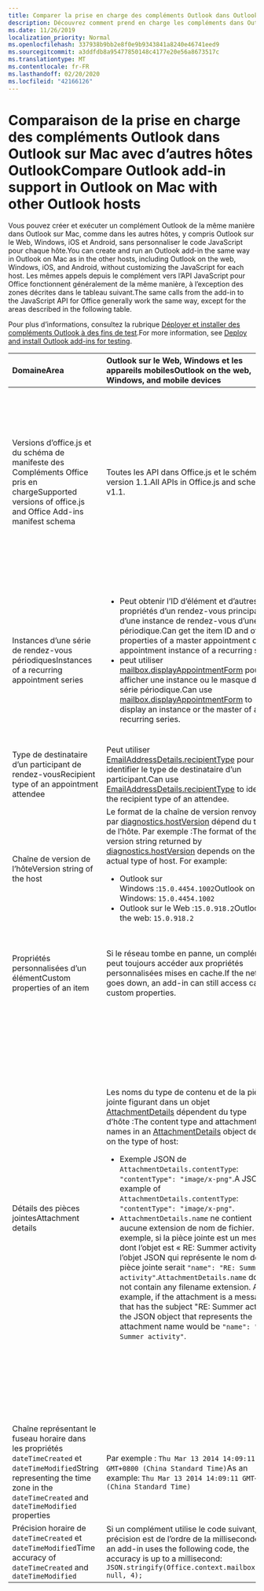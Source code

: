 ```yaml
---
title: Comparer la prise en charge des compléments Outlook dans Outlook sur Mac
description: Découvrez comment prend en charge les compléments dans Outlook sur Mac avec les autres hôtes Outlook.
ms.date: 11/26/2019
localization_priority: Normal
ms.openlocfilehash: 337938b9bb2e8f0e9b9343841a8240e46741eed9
ms.sourcegitcommit: a3ddfdb8a95477850148c4177e20e56a8673517c
ms.translationtype: MT
ms.contentlocale: fr-FR
ms.lasthandoff: 02/20/2020
ms.locfileid: "42166126"
---
```

# <a name="compare-outlook-add-in-support-in-outlook-on-mac-with-other-outlook-hosts"></a><span data-ttu-id="8a486-103">Comparaison de la prise en charge des compléments Outlook dans Outlook sur Mac avec d’autres hôtes Outlook</span><span class="sxs-lookup"><span data-stu-id="8a486-103">Compare Outlook add-in support in Outlook on Mac with other Outlook hosts</span></span>

<span data-ttu-id="8a486-104">Vous pouvez créer et exécuter un complément Outlook de la même manière dans Outlook sur Mac, comme dans les autres hôtes, y compris Outlook sur le Web, Windows, iOS et Android, sans personnaliser le code JavaScript pour chaque hôte.</span><span class="sxs-lookup"><span data-stu-id="8a486-104">You can create and run an Outlook add-in the same way in Outlook on Mac as in the other hosts, including Outlook on the web, Windows, iOS, and Android, without customizing the JavaScript for each host.</span></span> <span data-ttu-id="8a486-105">Les mêmes appels depuis le complément vers l’API JavaScript pour Office fonctionnent généralement de la même manière, à l’exception des zones décrites dans le tableau suivant.</span><span class="sxs-lookup"><span data-stu-id="8a486-105">The same calls from the add-in to the JavaScript API for Office generally work the same way, except for the areas described in the following table.</span></span>

<span data-ttu-id="8a486-106">Pour plus d’informations, consultez la rubrique [Déployer et installer des compléments Outlook à des fins de test](testing-and-tips.md).</span><span class="sxs-lookup"><span data-stu-id="8a486-106">For more information, see [Deploy and install Outlook add-ins for testing](testing-and-tips.md).</span></span>

| <span data-ttu-id="8a486-107">Domaine</span><span class="sxs-lookup"><span data-stu-id="8a486-107">Area</span></span> | <span data-ttu-id="8a486-108">Outlook sur le Web, Windows et les appareils mobiles</span><span class="sxs-lookup"><span data-stu-id="8a486-108">Outlook on the web, Windows, and mobile devices</span></span> | <span data-ttu-id="8a486-109">Outlook sur Mac</span><span class="sxs-lookup"><span data-stu-id="8a486-109">Outlook on Mac</span></span> |
|:-----|:-----|:-----|
| <span data-ttu-id="8a486-110">Versions d’office.js et du schéma de manifeste des Compléments Office pris en charge</span><span class="sxs-lookup"><span data-stu-id="8a486-110">Supported versions of office.js and Office Add-ins manifest schema</span></span> | <span data-ttu-id="8a486-111">Toutes les API dans Office.js et le schéma version 1.1.</span><span class="sxs-lookup"><span data-stu-id="8a486-111">All APIs in Office.js and schema v1.1.</span></span> | <span data-ttu-id="8a486-112">Toutes les API dans Office.js et le schéma version 1.1.</span><span class="sxs-lookup"><span data-stu-id="8a486-112">All APIs in Office.js and schema v1.1.</span></span><br><br><span data-ttu-id="8a486-113">**Remarque**: Outlook sur Mac ne prend pas en charge l’enregistrement d’une réunion.</span><span class="sxs-lookup"><span data-stu-id="8a486-113">**NOTE**: Outlook on Mac does not support saving a meeting.</span></span> <span data-ttu-id="8a486-114">La méthode `saveAsync` échoue lorsqu’elle est appelée à partir d’une réunion en mode composition.</span><span class="sxs-lookup"><span data-stu-id="8a486-114">The `saveAsync` method fails when called from a meeting in compose mode.</span></span> <span data-ttu-id="8a486-115">Pour contourner ce problème, voir [Impossible d’enregistrer une réunion en tant que brouillon dans Outlook pour Mac à l’aide des API de JS Office](https://support.microsoft.com/help/4505745).</span><span class="sxs-lookup"><span data-stu-id="8a486-115">See [Cannot save a meeting as a draft in Outlook for Mac by using Office JS API](https://support.microsoft.com/help/4505745) for a workaround.</span></span> |
| <span data-ttu-id="8a486-116">Instances d’une série de rendez-vous périodiques</span><span class="sxs-lookup"><span data-stu-id="8a486-116">Instances of a recurring appointment series</span></span> | <ul><li><span data-ttu-id="8a486-117">Peut obtenir l’ID d’élément et d’autres propriétés d’un rendez-vous principal ou d’une instance de rendez-vous d’une série périodique.</span><span class="sxs-lookup"><span data-stu-id="8a486-117">Can get the item ID and other properties of a master appointment or appointment instance of a recurring series.</span></span></li><li><span data-ttu-id="8a486-118">peut utiliser [mailbox.displayAppointmentForm](../reference/objectmodel/preview-requirement-set/office.context.mailbox.md#methods) pour afficher une instance ou le masque d’une série périodique.</span><span class="sxs-lookup"><span data-stu-id="8a486-118">Can use [mailbox.displayAppointmentForm](../reference/objectmodel/preview-requirement-set/office.context.mailbox.md#methods) to display an instance or the master of a recurring series.</span></span></li></ul> | <ul><li><span data-ttu-id="8a486-119">Peut obtenir l’ID d’élément et d’autres propriétés du rendez-vous principal, mais pas ceux d’une instance d’une série périodique.</span><span class="sxs-lookup"><span data-stu-id="8a486-119">Can get the item ID and other properties of the master appointment, but not those of an instance of a recurring series.</span></span></li><li><span data-ttu-id="8a486-p103">Peut afficher le rendez-vous principal d’une série périodique. Sans l’ID d’élément, ne peut pas afficher une instance d’une série périodique.</span><span class="sxs-lookup"><span data-stu-id="8a486-p103">Can display the master appointment of a recurring series. Without the item ID, cannot display an instance of a recurring series.</span></span></li></ul> |
| <span data-ttu-id="8a486-122">Type de destinataire d’un participant de rendez-vous</span><span class="sxs-lookup"><span data-stu-id="8a486-122">Recipient type of an appointment attendee</span></span> | <span data-ttu-id="8a486-123">Peut utiliser [EmailAddressDetails.recipientType](/javascript/api/outlook/office.emailaddressdetails#recipienttype) pour identifier le type de destinataire d’un participant.</span><span class="sxs-lookup"><span data-stu-id="8a486-123">Can use [EmailAddressDetails.recipientType](/javascript/api/outlook/office.emailaddressdetails#recipienttype) to identify the recipient type of an attendee.</span></span> | <span data-ttu-id="8a486-124">`EmailAddressDetails.recipientType` Renvoie `undefined` pour les participants à un rendez-vous.</span><span class="sxs-lookup"><span data-stu-id="8a486-124">`EmailAddressDetails.recipientType` returns `undefined` for appointment attendees.</span></span> |
| <span data-ttu-id="8a486-125">Chaîne de version de l’hôte</span><span class="sxs-lookup"><span data-stu-id="8a486-125">Version string of the host</span></span> | <span data-ttu-id="8a486-p104">Le format de la chaîne de version renvoyée par [diagnostics.hostVersion](/javascript/api/outlook/office.diagnostics#hostversion) dépend du type de l’hôte. Par exemple :</span><span class="sxs-lookup"><span data-stu-id="8a486-p104">The format of the version string returned by [diagnostics.hostVersion](/javascript/api/outlook/office.diagnostics#hostversion) depends on the actual type of host. For example:</span></span><ul><li><span data-ttu-id="8a486-128">Outlook sur Windows :`15.0.4454.1002`</span><span class="sxs-lookup"><span data-stu-id="8a486-128">Outlook on Windows: `15.0.4454.1002`</span></span></li><li><span data-ttu-id="8a486-129">Outlook sur le Web :`15.0.918.2`</span><span class="sxs-lookup"><span data-stu-id="8a486-129">Outlook on the web: `15.0.918.2`</span></span></li></ul> |<span data-ttu-id="8a486-130">Exemple de la chaîne de version renvoyée `Diagnostics.hostVersion` par sur Outlook sur Mac :`15.0 (140325)`</span><span class="sxs-lookup"><span data-stu-id="8a486-130">An example of the version string returned by `Diagnostics.hostVersion` on Outlook on Mac: `15.0 (140325)`</span></span> |
| <span data-ttu-id="8a486-131">Propriétés personnalisées d’un élément</span><span class="sxs-lookup"><span data-stu-id="8a486-131">Custom properties of an item</span></span> | <span data-ttu-id="8a486-132">Si le réseau tombe en panne, un complément peut toujours accéder aux propriétés personnalisées mises en cache.</span><span class="sxs-lookup"><span data-stu-id="8a486-132">If the network goes down, an add-in can still access cached custom properties.</span></span> | <span data-ttu-id="8a486-133">Étant donné qu’Outlook sur Mac ne met pas en cache les propriétés personnalisées, si le réseau tombe en panne, les compléments ne pourront pas y accéder.</span><span class="sxs-lookup"><span data-stu-id="8a486-133">Because Outlook on Mac does not cache custom properties, if the network goes down, add-ins would not be able to access them.</span></span> |
| <span data-ttu-id="8a486-134">Détails des pièces jointes</span><span class="sxs-lookup"><span data-stu-id="8a486-134">Attachment details</span></span> | <span data-ttu-id="8a486-135">Les noms du type de contenu et de la pièce jointe figurant dans un objet [AttachmentDetails](/javascript/api/outlook/office.attachmentdetails) dépendent du type d’hôte :</span><span class="sxs-lookup"><span data-stu-id="8a486-135">The content type and attachment names in an [AttachmentDetails](/javascript/api/outlook/office.attachmentdetails) object depend on the type of host:</span></span><ul><li><span data-ttu-id="8a486-136">Exemple JSON de `AttachmentDetails.contentType`: `"contentType": "image/x-png"`.</span><span class="sxs-lookup"><span data-stu-id="8a486-136">A JSON example of `AttachmentDetails.contentType`: `"contentType": "image/x-png"`.</span></span> </li><li><span data-ttu-id="8a486-p105">`AttachmentDetails.name` ne contient aucune extension de nom de fichier. Par exemple, si la pièce jointe est un message dont l’objet est « RE: Summer activity », l’objet JSON qui représente le nom de la pièce jointe serait `"name": "RE: Summer activity"`.</span><span class="sxs-lookup"><span data-stu-id="8a486-p105">`AttachmentDetails.name` does not contain any filename extension. As an example, if the attachment is a message that has the subject "RE: Summer activity", the JSON object that represents the attachment name would be `"name": "RE: Summer activity"`.</span></span></li></ul> | <ul><li><span data-ttu-id="8a486-139">Exemple JSON de `AttachmentDetails.contentType`: `"contentType" "image/png"`</span><span class="sxs-lookup"><span data-stu-id="8a486-139">A JSON example of `AttachmentDetails.contentType`: `"contentType" "image/png"`</span></span></li><li><span data-ttu-id="8a486-p106">`AttachmentDetails.name` inclut toujours une extension de nom de fichier. Les pièces jointes qui sont des éléments de messagerie ont une extension .eml et les rendez-vous ont une extension .ics. Par exemple, si une pièce jointe est un message électronique dont l’objet est « RE: Summer activity », l’objet JSON qui représente le nom de pièce jointe sera `"name": "RE: Summer activity.eml"`</span><span class="sxs-lookup"><span data-stu-id="8a486-p106">`AttachmentDetails.name` always includes a filename extension. Attachments that are mail items have a .eml extension, and appointments have a .ics extension. As an example, if an attachment is an email with the subject "RE: Summer activity", the JSON object that represents the attachment name would be `"name": "RE: Summer activity.eml"`.</span></span><p><span data-ttu-id="8a486-143">**REMARQUE** : si un fichier est joint par programmation (par exemple, par le biais d’un complément) sans extension, `AttachmentDetails.name` ne contient pas l’extension dans le nom de fichier.</span><span class="sxs-lookup"><span data-stu-id="8a486-143">**NOTE**: If a file is programmatically attached (e.g through an add-in) without an extension then the `AttachmentDetails.name`  will not contain the extension as part of filename.</span></span></p></li></ul> |
| <span data-ttu-id="8a486-144">Chaîne représentant le fuseau horaire dans les propriétés `dateTimeCreated` et `dateTimeModified`</span><span class="sxs-lookup"><span data-stu-id="8a486-144">String representing the time zone in the `dateTimeCreated` and `dateTimeModified` properties</span></span> |<span data-ttu-id="8a486-145">Par exemple : `Thu Mar 13 2014 14:09:11 GMT+0800 (China Standard Time)`</span><span class="sxs-lookup"><span data-stu-id="8a486-145">As an example: `Thu Mar 13 2014 14:09:11 GMT+0800 (China Standard Time)`</span></span> | <span data-ttu-id="8a486-146">Par exemple : `Thu Mar 13 2014 14:09:11 GMT+0800 (CST)`</span><span class="sxs-lookup"><span data-stu-id="8a486-146">As an example: `Thu Mar 13 2014 14:09:11 GMT+0800 (CST)`</span></span> |
| <span data-ttu-id="8a486-147">Précision horaire de `dateTimeCreated` et `dateTimeModified`</span><span class="sxs-lookup"><span data-stu-id="8a486-147">Time accuracy of `dateTimeCreated` and `dateTimeModified`</span></span> | <span data-ttu-id="8a486-148">Si un complément utilise le code suivant, la précision est de l’ordre de la milliseconde :</span><span class="sxs-lookup"><span data-stu-id="8a486-148">If an add-in uses the following code, the accuracy is up to a millisecond:</span></span><br/>`JSON.stringify(Office.context.mailbox.item, null, 4);`| <span data-ttu-id="8a486-149">La précision peut seulement atteindre une seconde.</span><span class="sxs-lookup"><span data-stu-id="8a486-149">The accuracy is up to only a second.</span></span> |


